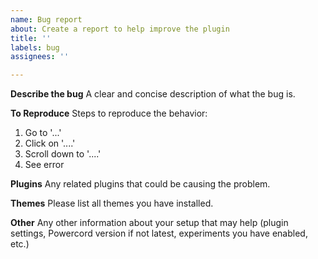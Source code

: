 ```yaml
---
name: Bug report
about: Create a report to help improve the plugin
title: ''
labels: bug
assignees: ''

---
```


**Describe the bug**
A clear and concise description of what the bug is.

**To Reproduce**
Steps to reproduce the behavior:
1. Go to '...'
2. Click on '....'
3. Scroll down to '....'
4. See error

**Plugins**
Any related plugins that could be causing the problem.

**Themes**
Please list all themes you have installed.

**Other**
Any other information about your setup that may help (plugin settings, Powercord version if not latest, experiments you have enabled, etc.)
